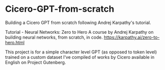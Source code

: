 # Cicero-GPT-from-scratch
Building a Cicero GPT from scratch following Andrej Karpathy's tutorial. 

Tutorial - Neural Networks: Zero to Hero
A course by Andrej Karpathy on building neural networks, from scratch, in code.
https://karpathy.ai/zero-to-hero.html

This project is for a simple character level GPT (as opposed to token level) trained on a custom dataset I've compiled of works by Cicero available in English on Project Gutenberg.
